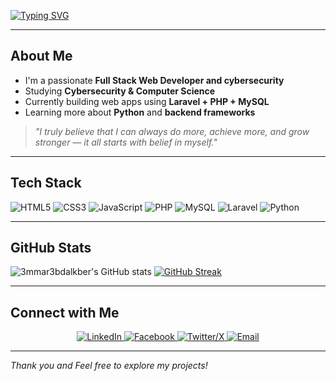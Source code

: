 <!-- in my self i think that can do more and more-->
<a href="https://git.io/typing-svg"><img src="https://readme-typing-svg.demolab.com?font=Fira+Code&size=24&duration=2000&pause=50&background=FFFFFF00&vCenter=true&multiline=true&repeat=false&width=550&height=150&separator=%3C&lines=%2F%2F+Hi+There%3CName+%3D+%22Ammar+Abdalkber%22;%3CTitle+%3D+%22Full+Stack+using+PHP%22;%3Cinterest+%3D+%22Cybersecurity+Pen+testing%22;" alt="Typing SVG" /></a>

---

##  About Me

-  I'm a passionate **Full Stack Web Developer and cybersecurity**
-  Studying **Cybersecurity & Computer Science**
-  Currently building web apps using **Laravel + PHP + MySQL**
-  Learning more about **Python** and **backend frameworks**
  
>  *"I truly believe that I can always do more, achieve more, and grow stronger — it all starts with belief in myself."*
---

##  Tech Stack

![HTML5](https://img.shields.io/badge/HTML5-E34F26?style=for-the-badge&logo=html5&logoColor=white)
![CSS3](https://img.shields.io/badge/CSS3-1572B6?style=for-the-badge&logo=css3&logoColor=white)
![JavaScript](https://img.shields.io/badge/JavaScript-F7DF1E?style=for-the-badge&logo=javascript&logoColor=black)
![PHP](https://img.shields.io/badge/PHP-777BB4?style=for-the-badge&logo=php&logoColor=white)
![MySQL](https://img.shields.io/badge/MySQL-005C84?style=for-the-badge&logo=mysql&logoColor=white)
![Laravel](https://img.shields.io/badge/Laravel-F9322C?style=for-the-badge&logo=laravel&logoColor=white)
![Python](https://img.shields.io/badge/Python-3776AB?style=for-the-badge&logo=python&logoColor=white)

---

##  GitHub Stats

![3mmar3bdalkber's GitHub stats](https://github-readme-stats.vercel.app/api?username=3mmar3bdalkber&show_icons=true&theme=radical)
[![GitHub Streak](https://github-readme-streak-stats.herokuapp.com?user=3mmar3bdalkber&theme=radical)](https://git.io/streak-stats)

---

##  Connect with Me


<p align="center">
  <a href="https://www.linkedin.com/in/ammarabdalkber" target="_blank">
    <img src="https://img.shields.io/badge/LinkedIn-0A66C2?style=for-the-badge&logo=linkedin&logoColor=white" alt="LinkedIn" />
  </a>
  <a href="https://www.facebook.com/profile.php?id=100057312282337" target="_blank">
    <img src="https://img.shields.io/badge/Facebook-1877F2?style=for-the-badge&logo=facebook&logoColor=white" alt="Facebook" />
  </a>
  <a href="https://x.com/3mmar_3bdulkber" target="_blank">
    <img src="https://img.shields.io/badge/Twitter-000000?style=for-the-badge&logo=x&logoColor=white" alt="Twitter/X" />
  </a>
  <a href="mailto:1234amarabdalkber@gmail.com">
    <img src="https://img.shields.io/badge/Gmail-D14836?style=for-the-badge&logo=gmail&logoColor=white" alt="Email" />
  </a>
</p>

---

_Thank you and Feel free to explore my projects!_
